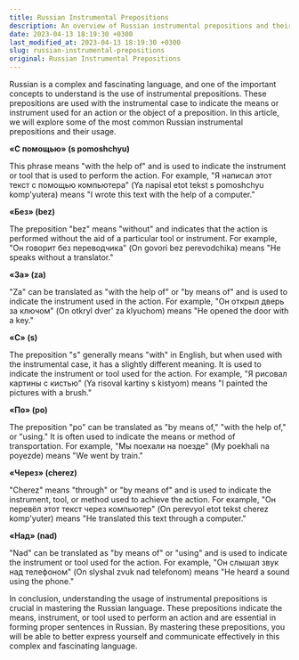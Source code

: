 ```yaml
---
title: Russian Instrumental Prepositions
description: An overview of Russian instrumental prepositions and their usage in the language.
date: 2023-04-13 18:19:30 +0300
last_modified_at: 2023-04-13 18:19:30 +0300
slug: russian-instrumental-prepositions
original: Russian Instrumental Prepositions
---
```

Russian is a complex and fascinating language, and one of the important concepts to understand is the use of instrumental prepositions. These prepositions are used with the instrumental case to indicate the means or instrument used for an action or the object of a preposition. In this article, we will explore some of the most common Russian instrumental prepositions and their usage.

**«C помощью» (s pomoshchyu)**

This phrase means "with the help of" and is used to indicate the instrument or tool that is used to perform the action. For example, "Я написал этот текст с помощью компьютера" (Ya napisal etot tekst s pomoshchyu komp'yutera) means "I wrote this text with the help of a computer."

**«Без» (bez)**

The preposition "bez" means "without" and indicates that the action is performed without the aid of a particular tool or instrument. For example, "Он говорит без переводчика" (On govori bez perevodchika) means "He speaks without a translator."

**«За» (za)**

"Za" can be translated as "with the help of" or "by means of" and is used to indicate the instrument used in the action. For example, "Он открыл дверь за ключом" (On otkryl dver' za klyuchom) means "He opened the door with a key."

**«С» (s)**

The preposition "s" generally means "with" in English, but when used with the instrumental case, it has a slightly different meaning. It is used to indicate the instrument or tool used for the action. For example, "Я рисовал картины с кистью" (Ya risoval kartiny s kistyom) means "I painted the pictures with a brush."

**«По» (po)**

The preposition "po" can be translated as "by means of," "with the help of," or "using." It is often used to indicate the means or method of transportation. For example, "Мы поехали на поезде" (My poekhali na poyezde) means "We went by train."

**«Через» (cherez)**

"Cherez" means "through" or "by means of" and is used to indicate the instrument, tool, or method used to achieve the action. For example, "Он перевёл этот текст через компьютер" (On perevyol etot tekst cherez komp'yuter) means "He translated this text through a computer."

**«Над» (nad)**

"Nad" can be translated as "by means of" or "using" and is used to indicate the instrument or tool used for the action. For example, "Он слышал звук над телефоном" (On slyshal zvuk nad telefonom) means "He heard a sound using the phone."

In conclusion, understanding the usage of instrumental prepositions is crucial in mastering the Russian language. These prepositions indicate the means, instrument, or tool used to perform an action and are essential in forming proper sentences in Russian. By mastering these prepositions, you will be able to better express yourself and communicate effectively in this complex and fascinating language.